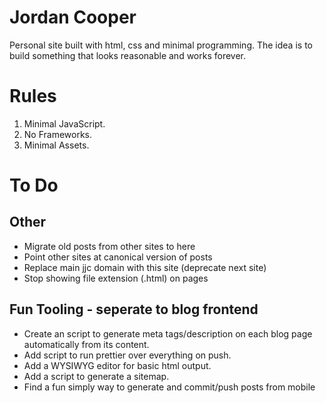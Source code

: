 # Jordan Cooper

Personal site built with html, css and minimal programming. The idea is to build something that looks reasonable and works forever.

# Rules
1. Minimal JavaScript.
2. No Frameworks.
3. Minimal Assets.

# To Do

## Other
- Migrate old posts from other sites to here
- Point other sites at canonical version of posts
- Replace main jjc domain with this site (deprecate next site)
- Stop showing file extension (.html) on pages
## Fun Tooling - seperate to blog frontend
- Create an script to generate meta tags/description on each blog page automatically from its content.
- Add script to run prettier over everything on push.
- Add a WYSIWYG editor for basic html output.
- Add a script to generate a sitemap.
- Find a fun simply way to generate and commit/push posts from mobile